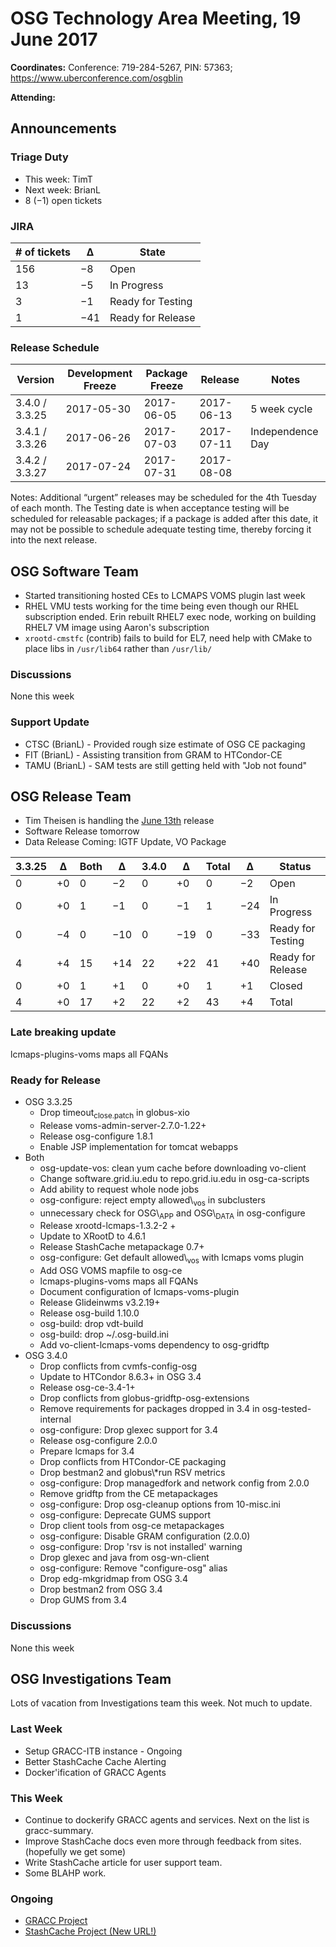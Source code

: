 # OSG Technology Area Meeting, 19 June 2017

**Coordinates:** Conference: 719-284-5267, PIN: 57363; <https://www.uberconference.com/osgblin>  

**Attending:**   


## Announcements


### Triage Duty

-   This week: TimT
-   Next week: BrianL
-   8 (&minus;1) open tickets


### JIRA

| # of tickets | &Delta;   | State             |
|------------ |--------- |----------------- |
| 156          | &minus;8  | Open              |
| 13           | &minus;5  | In Progress       |
| 3            | &minus;1  | Ready for Testing |
| 1            | &minus;41 | Ready for Release |


### Release Schedule

| Version        | Development Freeze | Package Freeze | Release    | Notes            |
|-------------- |------------------ |-------------- |---------- |---------------- |
| 3.4.0 / 3.3.25 | 2017-05-30         | 2017-06-05     | 2017-06-13 | 5 week cycle     |
| 3.4.1 / 3.3.26 | 2017-06-26         | 2017-07-03     | 2017-07-11 | Independence Day |
| 3.4.2 / 3.3.27 | 2017-07-24         | 2017-07-31     | 2017-08-08 |                  |

Notes: Additional “urgent” releases may be scheduled for the 4th Tuesday of each month. The Testing date is when acceptance testing will be scheduled for releasable packages; if a package is added after this date, it may not be possible to schedule adequate testing time, thereby forcing it into the next release.  


## OSG Software Team

-   Started transitioning hosted CEs to LCMAPS VOMS plugin last week
-   RHEL VMU tests working for the time being even though our RHEL subscription ended. Erin rebuilt RHEL7 exec node, working on building RHEL7 VM image using Aaron's subscription
-   `xrootd-cmstfc` (contrib) fails to build for EL7, need help with CMake to place libs in `/usr/lib64` rather than `/usr/lib/`


### Discussions

None this week  


### Support Update

-   CTSC (BrianL) - Provided rough size estimate of OSG CE packaging
-   FIT (BrianL) - Assisting transition from GRAM to HTCondor-CE
-   TAMU (BrianL) - SAM tests are still getting held with "Job not found"


## OSG Release Team

-   Tim Theisen is handling the [June 13th](https://jira.opensciencegrid.org/issues/?filter=15254&jql=project%2520%253D%2520SOFTWARE%2520AND%2520labels%2520in%2520(3.3.25%252C%25203.4.0)%2520ORDER%2520BY%2520status%2520ASC%252C%2520priority%2520DESC%252C%2520assignee%2520ASC) release
-   Software Release tomorrow
-   Data Release Coming: IGTF Update, VO Package

| 3.3.25 | &Delta;  | Both | &Delta;   | 3.4.0 | &Delta;   | Total | &Delta;   | Status            |
|------ |-------- |---- |--------- |----- |--------- |----- |--------- |----------------- |
| 0      | +0       | 0    | &minus;2  | 0     | +0        | 0     | &minus;2  | Open              |
| 0      | +0       | 1    | &minus;1  | 0     | &minus;1  | 1     | &minus;24 | In Progress       |
| 0      | &minus;4 | 0    | &minus;10 | 0     | &minus;19 | 0     | &minus;33 | Ready for Testing |
| 4      | +4       | 15   | +14       | 22    | +22       | 41    | +40       | Ready for Release |
| 0      | +0       | 1    | +1        | 0     | +0        | 1     | +1        | Closed            |
| 4      | +0       | 17   | +2        | 22    | +2        | 43    | +4        | Total             |


### Late breaking update

lcmaps-plugins-voms maps all FQANs  


### Ready for Release

-   OSG 3.3.25  
    -   Drop timeout<sub>close.patch</sub> in globus-xio
    -   Release voms-admin-server-2.7.0-1.22+
    -   Release osg-configure 1.8.1
    -   Enable JSP implementation for tomcat webapps
-   Both  
    -   osg-update-vos: clean yum cache before downloading vo-client
    -   Change software.grid.iu.edu to repo.grid.iu.edu in osg-ca-scripts
    -   Add ability to request whole node jobs
    -   osg-configure: reject empty allowed\\<sub>vos</sub> in subclusters
    -   unnecessary check for OSG\\<sub>APP</sub> and OSG\\<sub>DATA</sub> in osg-configure
    -   Release xrootd-lcmaps-1.3.2-2 +
    -   Update to XRootD to 4.6.1
    -   Release StashCache metapackage 0.7+
    -   osg-configure: Get default allowed\\<sub>vos</sub> with lcmaps voms plugin
    -   Add OSG VOMS mapfile to osg-ce
    -   lcmaps-plugins-voms maps all FQANs
    -   Document configuration of lcmaps-voms-plugin
    -   Release Glideinwms v3.2.19+
    -   Release osg-build 1.10.0
    -   osg-build: drop vdt-build
    -   osg-build: drop ~/.osg-build.ini
    -   Add vo-client-lcmaps-voms dependency to osg-gridftp
-   OSG 3.4.0  
    -   Drop conflicts from cvmfs-config-osg
    -   Update to HTCondor 8.6.3+ in OSG 3.4
    -   Release osg-ce-3.4-1+
    -   Drop conflicts from globus-gridftp-osg-extensions
    -   Remove requirements for packages dropped in 3.4 in osg-tested-internal
    -   osg-configure: Drop glexec support for 3.4
    -   Release osg-configure 2.0.0
    -   Prepare lcmaps for 3.4
    -   Drop conflicts from HTCondor-CE packaging
    -   Drop bestman2 and globus\\\*run RSV metrics
    -   osg-configure: Drop managedfork and network config from 2.0.0
    -   Remove gridftp from the CE metapackages
    -   osg-configure: Drop osg-cleanup options from 10-misc.ini
    -   osg-configure: Deprecate GUMS support
    -   Drop client tools from osg-ce metapackages
    -   osg-configure: Disable GRAM configuration (2.0.0)
    -   osg-configure: Drop 'rsv is not installed' warning
    -   Drop glexec and java from osg-wn-client
    -   osg-configure: Remove "configure-osg" alias
    -   Drop edg-mkgridmap from OSG 3.4
    -   Drop bestman2 from OSG 3.4
    -   Drop GUMS from 3.4


### Discussions

None this week  


## OSG Investigations Team

Lots of vacation from Investigations team this week.  Not much to update.  


### Last Week

-   Setup GRACC-ITB instance - Ongoing
-   Better StashCache Cache Alerting
-   Docker'ification of GRACC Agents


### This Week

-   Continue to dockerify GRACC agents and services.  Next on the list is gracc-summary.
-   Improve StashCache docs even more through feedback from sites. (hopefully we get some)
-   Write StashCache article for user support team.
-   Some BLAHP work.


### Ongoing

-   [GRACC Project](https://jira.opensciencegrid.org/projects/GRACC/)
-   [StashCache Project (New URL!)](https://opensciencegrid.github.io/StashCache/)
